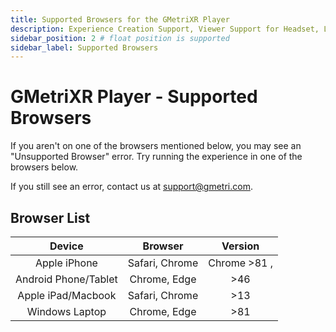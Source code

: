 ```yaml
---
title: Supported Browsers for the GMetriXR Player
description: Experience Creation Support, Viewer Support for Headset, Laptops, Android, Phone, iOS Phone, Feature Compatibility with Full Screen / VR mode, Media Codec Compatibility, Video Audio Formats.
sidebar_position: 2 # float position is supported
sidebar_label: Supported Browsers
---
```


# GMetriXR Player - Supported Browsers

If you aren't on one of the browsers mentioned below, you may see an "Unsupported Browser" error.
Try running the experience in one of the browsers below.

If you still see an error, contact us at support@gmetri.com.

## Browser List

| Device                  | Browser          | Version  |
| :---:                   | :---:            | :---:    |
| Apple iPhone            | Safari, Chrome   | Chrome >81 ,      |
| Android Phone/Tablet    | Chrome, Edge     | >46      |
| Apple iPad/Macbook      | Safari, Chrome   | >13      |
| Windows Laptop          | Chrome, Edge     | >81      |
